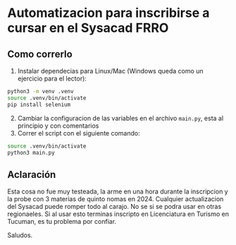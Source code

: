 # Automatizacion para inscribirse a cursar en el Sysacad FRRO

## Como correrlo
1. Instalar dependecias para Linux/Mac (Windows queda como un ejercicio para el lector):
```sh
python3 -m venv .venv
source .venv/bin/activate
pip install selenium
```
2. Cambiar la configuracion de las variables en el archivo `main.py`, esta al principio y con comentarios
3. Correr el script con el siguiente comando:
```sh
source .venv/bin/activate
python3 main.py
```

## Aclaración
Esta cosa no fue muy testeada, la arme en una hora durante la inscripcion y la probe con 3 materias de quinto nomas en 2024. 
Cualquier actualizacion del Sysacad puede romper todo al carajo. No se si se podra usar en otras regionaeles.
Si al usar esto terminas inscripto en Licenciatura en Turismo en Tucuman, es tu problema por confiar.

Saludos.

